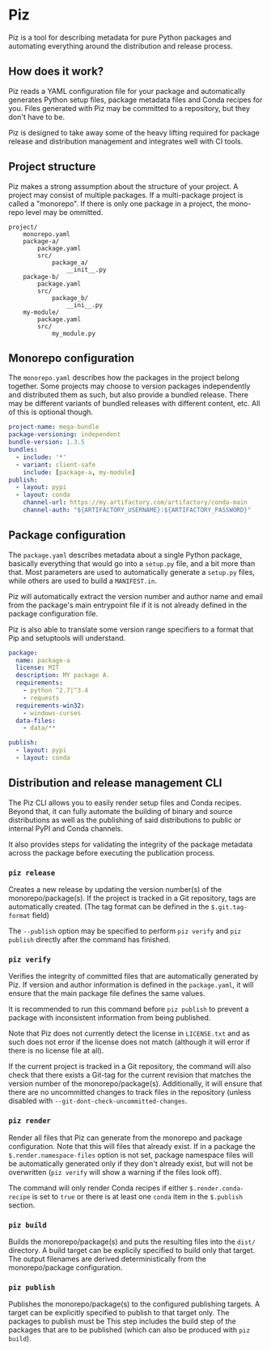 # Piz

Piz is a tool for describing metadata for pure Python packages and automating
everything around the distribution and release process.

## How does it work?

Piz reads a YAML configuration file for your package and automatically
generates Python setup files, package metadata files and Conda recipes for
you. Files generated with Piz may be committed to a repository, but they
don't have to be.

Piz is designed to take away some of the heavy lifting required for package
release and distribution management and integrates well with CI tools.

## Project structure

Piz makes a strong assumption about the structure of your project. A project
may consist of multiple packages. If a multi-package project is called a
"monorepo". If there is only one package in a project, the mono-repo level
may be ommitted.

```
project/
    monorepo.yaml
    package-a/
        package.yaml
        src/
            package_a/
                __init__.py
    package-b/
        package.yaml
        src/
            package_b/
                __ini__.py
    my-module/
        package.yaml
        src/
            my_module.py
```

## Monorepo configuration

The `monorepo.yaml` describes how the packages in the project belong together.
Some projects may choose to version packages independently and distributed
them as such, but also provide a bundled release. There may be different
variants of bundled releases with different content, etc. All of this is
optional though.

```yaml
project-name: mega-bundle
package-versioning: independent
bundle-version: 1.3.5
bundles:
  - include: '*'
  - variant: client-safe
    include: [package-a, my-module]
publish:
  - layout: pypi
  - layout: conda
    channel-url: https://my.artifactory.com/artifactory/conda-main
    channel-auth: "${ARTIFACTORY_USERNAME}:${ARTIFACTORY_PASSWORD}"
```

## Package configuration

The `package.yaml` describes metadata about a single Python package, basically
everything that would go into a `setup.py` file, and a bit more than that.
Most parameters are used to automatically generate a `setup.py` files, while
others are used to build a `MANIFEST.in`.

Piz will automatically extract the version number and author name and email
from the package's main entrypoint file if it is not already defined in the
package configuration file.

Piz is also able to translate some version range specifiers to a format that
Pip and setuptools will understand.

```yaml
package:
  name: package-a
  license: MIT
  description: MY package A.
  requirements:
    - python ^2.7|^3.4
    - requests
  requirements-win32:
    - windows-curses
  data-files:
    - data/**

publish:
  - layout: pypi
  - layout: conda
```

## Distribution and release management CLI

The Piz CLI allows you to easily render setup files and Conda recipes. Beyond
that, it can fully automate the building of binary and source distributions as
well as the publishing of said distributions to public or internal PyPI and
Conda channels.

It also provides steps for validating the integrity of the package metadata
across the package before executing the publication process.

### `piz release`

Creates a new release by updating the version number(s) of the
monorepo/package(s). If the project is tracked in a Git repository, tags are
automatically created. (The tag format can be defined in the `$.git.tag-format`
field)

The `--publish` option may be specified to perform `piz verify` and
`piz publish` directly after the command has finished.

### `piz verify`

Verifies the integrity of committed files that are automatically generated
by Piz. If version and author information is defined in the `package.yaml`,
it will ensure that the main package file defines the same values. 

It is recommended to run this command before `piz publish` to prevent a
package with inconsistent information from being published.

Note that Piz does not currently detect the license in `LICENSE.txt` and as
such does not error if the license does not match (although it will error if
there is no license file at all).

If the current project is tracked in a Git repository, the command will also
check that there exists a Git-tag for the current revision that matches the
version number of the monorepo/package(s). Additionally, it will ensure that
there are no uncommitted changes to track files in the repository (unless
disabled with `--git-dont-check-uncommitted-changes`.

### `piz render`

Render all files that Piz can generate from the monorepo and package
configuration. Note that this will files that already exist. If in a package
the `$.render.namespace-files` option is not set, package namespace files
will be automatically generated only if they don't already exist, but will not
be overwritten (`piz verify` will show a warning if the files look off).

The command will only render Conda recipes if either `$.render.conda-recipe`
is set to `true` or there is at least one `conda` item in the `$.publish`
section.

### `piz build`

Builds the monorepo/package(s) and puts the resulting files into the `dist/`
directory. A build target can be explicily specified to build only that target.
The output filenames are derived deterministically from the monorepo/package
configuration.

### `piz publish`

Publishes the monorepo/package(s) to the configured publishing targets. A
target can be explicitly specified to publish to that target only. The packages
to publish must be  This step
includes the build step of the packages that are to be published (which can
also be produced with `piz build`).
